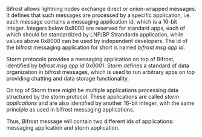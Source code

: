 Bifrost allows lightning nodes exchange direct or onion-wrapped messages.
It defines that such messages are processed by a specific application, i.e.
each message contains a messaging application id, which is a 16-bit integer.
Integers below 0x8000 are reserved for standard apps, each of which should be
standardized by LNP/BP Strandards application, while values above 0x8000 can
be used by independent developers. The id of the bifrost messaging application
for short is named *bifrost msg app id*.

Storm protocols provides a messaging application on top of Bifrost, identified
by *bifrost msg app id* 0x0001. Storm defines a standard of data organization
in bifrost messages, which is used to run arbitrary apps on top providing 
chatting and data storage functionality.

On top of Storm there might be multiple applications processing data structured
by the storm protocol. These applications are called *storm applications* and
are also identified by another 16-bit integer, with the same principle as used
in bifrost messaging applications.

Thus, Bifrost message will contain two different ids of applications: messaging 
application and storm application.
